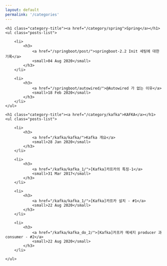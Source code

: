 ```yaml
---
layout: default
permalink: '/categories'
---
```


<div class="category-wrap">

    <h1 class="category-title"><a href="/category/spring">Spring</a></h1>
    <ul class="posts-list">

        <li>
            <h3>
                <a href="/springboot/post/">springboot-2.2 Init 세팅에 대한 기록</a>
                <small>04 Aug 2020</small>
            </h3>
        </li>

        <li>
            <h3>
                <a href="/springboot/autowired/">@Autowired 가 없는 이유</a>
                <small>18 Feb 2020</small>
            </h3>
        </li>
    </ul>

    <h1 class="category-title"><a href="/category/kafka">KAFKA</a></h1>
    <ul class="posts-list">

        <li>
            <h3>
                <a href="/kafka/kafka/">Kafka 개요</a>
                <small>28 Jan 2020</small>
            </h3>
        </li>

        <li>
            <h3>
                <a href="/kafka/kafka_1/">[Kafka]카프카의 특징-1</a>
                <small>31 Mar 2017</small>
            </h3>
        </li>

        <li>
            <h3>
                <a href="/kafka/kafka_1/">[Kafka]카프카 설치 - #1</a>
                <small>22 Aug 2020</small>
            </h3>
        </li>

        <li>
            <h3>
                <a href="/kafka/kafka_do_2/">[Kafka]카프카 메세지 producer 과 consumer - #2</a>
                <small>22 Aug 2020</small>
            </h3>
        </li>

    </ul>
</div>